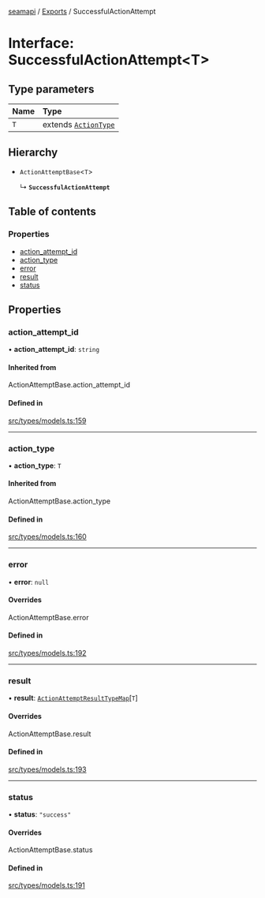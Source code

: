 [seamapi](../README.md) / [Exports](../modules.md) / SuccessfulActionAttempt

# Interface: SuccessfulActionAttempt<T\>

## Type parameters

| Name | Type |
| :------ | :------ |
| `T` | extends [`ActionType`](../modules.md#actiontype) |

## Hierarchy

- `ActionAttemptBase`<`T`\>

  ↳ **`SuccessfulActionAttempt`**

## Table of contents

### Properties

- [action\_attempt\_id](SuccessfulActionAttempt.md#action_attempt_id)
- [action\_type](SuccessfulActionAttempt.md#action_type)
- [error](SuccessfulActionAttempt.md#error)
- [result](SuccessfulActionAttempt.md#result)
- [status](SuccessfulActionAttempt.md#status)

## Properties

### action\_attempt\_id

• **action\_attempt\_id**: `string`

#### Inherited from

ActionAttemptBase.action\_attempt\_id

#### Defined in

[src/types/models.ts:159](https://github.com/seamapi/javascript/blob/main/src/types/models.ts#L159)

___

### action\_type

• **action\_type**: `T`

#### Inherited from

ActionAttemptBase.action\_type

#### Defined in

[src/types/models.ts:160](https://github.com/seamapi/javascript/blob/main/src/types/models.ts#L160)

___

### error

• **error**: ``null``

#### Overrides

ActionAttemptBase.error

#### Defined in

[src/types/models.ts:192](https://github.com/seamapi/javascript/blob/main/src/types/models.ts#L192)

___

### result

• **result**: [`ActionAttemptResultTypeMap`](ActionAttemptResultTypeMap.md)[`T`]

#### Overrides

ActionAttemptBase.result

#### Defined in

[src/types/models.ts:193](https://github.com/seamapi/javascript/blob/main/src/types/models.ts#L193)

___

### status

• **status**: ``"success"``

#### Overrides

ActionAttemptBase.status

#### Defined in

[src/types/models.ts:191](https://github.com/seamapi/javascript/blob/main/src/types/models.ts#L191)

